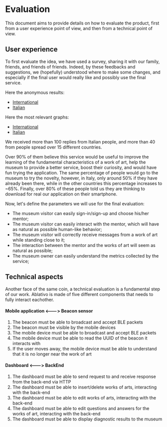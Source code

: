 # Evaluation
This document aims to provide details on how to evaluate the product, first from a user experience point of view, and then from a technical point of view.

## User experience
To first evaluate the idea, we have used a survey, sharing it with our family, friends, and friends of friends. Indeed, by these feedbacks and suggestions, we (hopefully) understood where to make some changes, and especially if the final user would really like and possibly use the final service.

Here the anonymous results:
- [International](https://docs.google.com/spreadsheets/d/15IgMSvd-63VwI2cXw7SHC1U36O2IEgHQvG_yR56Y7Nk/edit#gid=675511585)
- [Italian](https://docs.google.com/spreadsheets/d/1EfuZT_q8hNwSY7gu_bXCDNayzk7qYUeNwSBV3rvE9xY/edit#gid=510814664)

Here the most relevant graphs:
- [International](./pdf/graph_international.pdf)
- [Italian](./pdf/graph_Italy.pdf)


We received more than 100 replies from Italian people, and more than 40 from people spread over 15 different countries.

Over 90% of them believe this service would be useful to improve the learning of the fundamental characteristics of a work of art, help the museum to provide a better service, boost their curiosity, and would have fun trying the application.
The same percentage of people would go to the museum to try the novelty, however, in Italy, only around 50% if they have already been there, while in the other countries this percentage increases to ~65%.
Finally, over 80% of these people told us they are thinking to download for real our application on their smartphone.

Now, let's define the parameters we will use for the final evaluation:
- The museum visitor can easily sign-in/sign-up and choose his/her mentor;
- The museum visitor can easily interact with the mentor, which will have as natural as possible human-like behavior;
- The museum visitor will correctly receive messages from a work of art while standing close to it;
- The interaction between the mentor and the works of art will seem as natural as possible;
- The museum owner can easily understand the metrics collected by the service;

## Technical aspects
Another face of the same coin, a technical evaluation is a fundamental step of our work. Ablativo is made of five different components that needs to fully interact eachother.

#### Mobile application <---> Beacon sensor
1. The beacon must be able to broadcast and accept BLE packets
2. The beacon must be visible by the mobile devices 
3. The mobile device must be able to broadcast and accept BLE packets
4. The mobile device must be able to read the UUID of the beacon it interacts with
5. If the user moves away, the mobile device must be able to understand that it is no longer near the work of art

#### Dashboard <---> BackEnd
1. The dashboard must be able to send request to and receive response from the back-end via HTTP
2. The dashboard must be able to insert/delete works of arts, interacting with the back-end
3. The dashboard must be able to edit works of arts, interacting with the back-end
4. The dashboard must be able to edit questions and answers for the works of art, interacting with the back-end
5. The dashboard must be able to display diagnostic results to the museum






